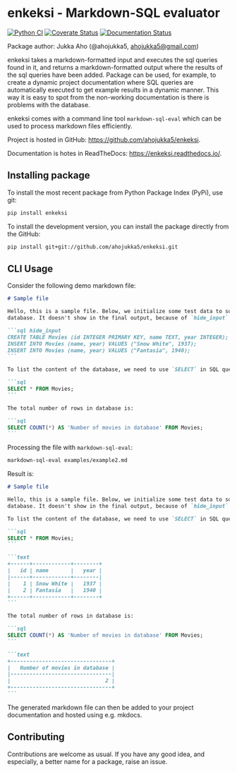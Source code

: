 # enkeksi - Markdown-SQL evaluator

[![Python CI][ci-img]][ci-url]
[![Coverate Status][coveralls-img]][coveralls-url]
[![Documentation Status][documentation-img]][documentation-url]

Package author: Jukka Aho (@ahojukka5, ahojukka5@gmail.com)

enkeksi takes a markdown-formatted input and executes the sql queries found in
it, and returns a markdown-formatted output where the results of the sql queries
have been added. Package can be used, for example, to create a dynamic project
documentation where SQL queries are automatically executed to get example
results in a dynamic manner. This way it is easy to spot from the non-working
documentation is there is problems with the database.

enkeksi comes with a command line tool `markdown-sql-eval` which can be used
to process markdown files efficiently.

Project is hosted in GitHub: <https://github.com/ahojukka5/enkeksi>.

Documentation is hotes in ReadTheDocs: <https://enkeksi.readthedocs.io/>.

## Installing package

To install the most recent package from Python Package Index (PyPi), use git:

```bash
pip install enkeksi
```

To install the development version, you can install the package directly from
the GitHub:

```bash
pip install git+git://github.com/ahojukka5/enkeksi.git
```

## CLI Usage

Consider the following demo markdown file:

````markdown
# Sample file

Hello, this is a sample file. Below, we initialize some test data to sqlite
database. It doesn't show in the final output, because of `hide_input` flag.

```sql hide_input
CREATE TABLE Movies (id INTEGER PRIMARY KEY, name TEXT, year INTEGER);
INSERT INTO Movies (name, year) VALUES ("Snow White", 1937);
INSERT INTO Movies (name, year) VALUES ("Fantasia", 1940);
```

To list the content of the database, we need to use `SELECT` in SQL query:

```sql
SELECT * FROM Movies;
```

The total number of rows in database is:

```sql
SELECT COUNT(*) AS 'Number of movies in database' FROM Movies;
```
````

Processing the file with `markdown-sql-eval`:

```bash
markdown-sql-eval examples/example2.md
```

Result is:

````markdown
# Sample file

Hello, this is a sample file. Below, we initialize some test data to sqlite
database. It doesn't show in the final output, because of `hide_input` flag.

To list the content of the database, we need to use `SELECT` in SQL query:

```sql
SELECT * FROM Movies;
```

```text
+------+------------+--------+
|   id | name       |   year |
|------+------------+--------|
|    1 | Snow White |   1937 |
|    2 | Fantasia   |   1940 |
+------+------------+--------+
```

The total number of rows in database is:

```sql
SELECT COUNT(*) AS 'Number of movies in database' FROM Movies;
```

```text
+--------------------------------+
|   Number of movies in database |
|--------------------------------|
|                              2 |
+--------------------------------+
```
````

The generated markdown file can then be added to your project documentation
and hosted using e.g. mkdocs.

## Contributing

Contributions are welcome as usual. If you have any good idea, and especially,
a better name for a package, raise an issue.

[ci-img]: https://github.com/ahojukka5/enkeksi/workflows/Python%20CI/badge.svg
[ci-url]: https://github.com/ahojukka5/enkeksi/actions
[coveralls-img]: https://coveralls.io/repos/github/ahojukka5/enkeksi/badge.svg?branch=master
[coveralls-url]: https://coveralls.io/github/ahojukka5/enkeksi?branch=master
[documentation-img]: https://readthedocs.org/projects/enkeksi/badge/?version=latest
[documentation-url]: https://enkeksi.readthedocs.io/en/latest/?badge=latest
